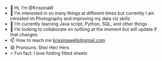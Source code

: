 - 👋 Hi, I’m @KrissinaW
- 👀 I’m interested in so many things at different times but currently I am intrested im Photography and improving my data viz skillz
- 🌱 I’m currently learning Java script, Python, SQL, and other things
- 💞️ I’m looking to collaborate on nothing at the moment but will update if that changes.
- 📫 How to reach me krissinawells@gmail.com
- 😄 Pronouns: She/ Her/ Hers
- ⚡ Fun fact: I love folding fitted sheets

<!---
KrissinaW/KrissinaW is a ✨ special ✨ repository because its `README.md` (this file) appears on your GitHub profile.
You can click the Preview link to take a look at your changes.
--->
